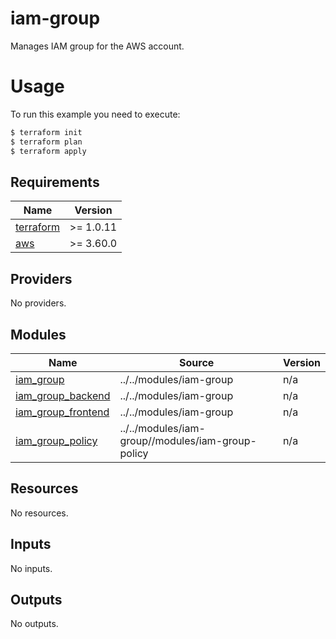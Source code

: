 # iam-group

Manages IAM group for the AWS account.

# Usage

To run this example you need to execute:

```bash
$ terraform init
$ terraform plan
$ terraform apply
```

<!-- BEGIN_TF_DOCS -->
## Requirements

| Name | Version |
|------|---------|
| <a name="requirement_terraform"></a> [terraform](#requirement\_terraform) | >= 1.0.11 |
| <a name="requirement_aws"></a> [aws](#requirement\_aws) | >= 3.60.0 |

## Providers

No providers.

## Modules

| Name | Source | Version |
|------|--------|---------|
| <a name="module_iam_group"></a> [iam\_group](#module\_iam\_group) | ../../modules/iam-group | n/a |
| <a name="module_iam_group_backend"></a> [iam\_group\_backend](#module\_iam\_group\_backend) | ../../modules/iam-group | n/a |
| <a name="module_iam_group_frontend"></a> [iam\_group\_frontend](#module\_iam\_group\_frontend) | ../../modules/iam-group | n/a |
| <a name="module_iam_group_policy"></a> [iam\_group\_policy](#module\_iam\_group\_policy) | ../../modules/iam-group//modules/iam-group-policy | n/a |

## Resources

No resources.

## Inputs

No inputs.

## Outputs

No outputs.
<!-- END_TF_DOCS -->